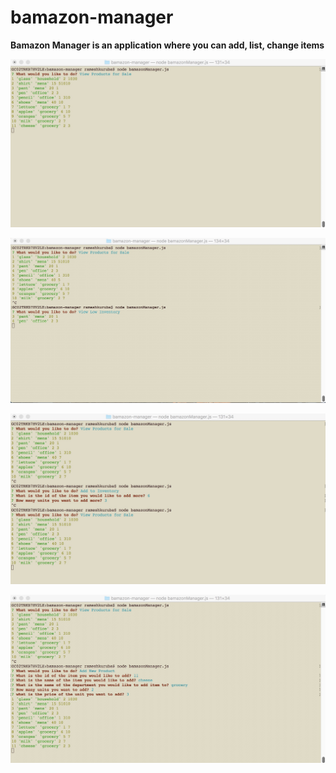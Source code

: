 # bamazon-manager

**Bamazon Manager is an application where you can add, list, change items**

![Manager1](bamazon-manager1.jpeg)

![Manager2](bamazon-manager2.jpeg)

![Manager3](bamazon-manager3.jpeg)

![Manager4](bamazon-manager4.jpeg)

